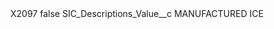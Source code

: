 <?xml version="1.0" encoding="UTF-8"?>
<CustomMetadata xmlns="http://soap.sforce.com/2006/04/metadata" xmlns:xsi="http://www.w3.org/2001/XMLSchema-instance" xmlns:xsd="http://www.w3.org/2001/XMLSchema">
    <label>X2097</label>
    <protected>false</protected>
    <values>
        <field>SIC_Descriptions_Value__c</field>
        <value xsi:type="xsd:string">MANUFACTURED ICE</value>
    </values>
</CustomMetadata>
